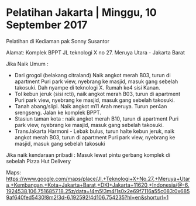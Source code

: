 # Pelatihan Jakarta | Minggu, 10 September 2017
Pelatihan di Kediaman pak Sonny Susantor

Alamat:
Komplek BPPT JL teknologi X no 27. Meruya Utara - Jakarta Barat

Jika Naik Umum :
- Dari grogol (belakang citraland) Naik angkot merah B03, turun di apartment Puri park view, nyebrang ke masjid, masuk gang sebelah takosuki. Dah nyampe di teknologi X. Rumah ke4 sisi Kanan.
- Tol kebun jeruk (sisi rcti), naik angkot merah B03, turun di apartment Puri park view, nyebrang ke masjid, masuk gang sebelah takosuki.
- Tanah abang/slipi. Naik angkot m11 Arah meruya. Turun per4an srengseng. Jalan ke komplek BPPT.
- Stasiun taman kota : naik angkot merah B10, turun di apartment Puri park view, nyebrang ke masjid, masuk gang sebelah takosuki.
- TransJakarta Harmoni - Lebak bulus, turun halte kebun jeruk, naik angkot merah B03, turun di apartment Puri park view, nyebrang ke masjid, masuk gang sebelah takosuki

Jika naik kendaraan pribadi :
Masuk lewat pintu gerbang komplek di sebelah Pizza Hut Delivery

Maps:
https://www.google.com/maps/place/Jl.+Teknologi+X+No.27,+Meruya+Utara,+Kembangan,+Kota+Jakarta+Barat,+DKI+Jakarta+11620,+Indonesia/@-6.1924538,106.7516857,18.25z/data=!4m5!3m4!1s0x2e69f7116a55c083:0x6859af640fed5430!8m2!3d-6.192592!4d106.754235?hl=en&shorturl=1

